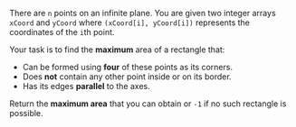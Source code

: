 There are `n` points on an infinite plane. You are given two integer arrays `xCoord` and `yCoord` where `(xCoord[i], yCoord[i])` represents the coordinates of the `i`th point.

Your task is to find the **maximum** area of a rectangle that:

- Can be formed using **four** of these points as its corners.
- Does **not** contain any other point inside or on its border.
- Has its edges **parallel** to the axes.

Return the **maximum area** that you can obtain or `-1` if no such rectangle is possible.